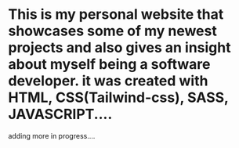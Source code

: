 # This is my personal website that showcases some of my newest projects and also gives an insight about myself being a software developer. it was created with HTML, CSS(Tailwind-css), SASS, JAVASCRIPT....

 adding more  in progress....
